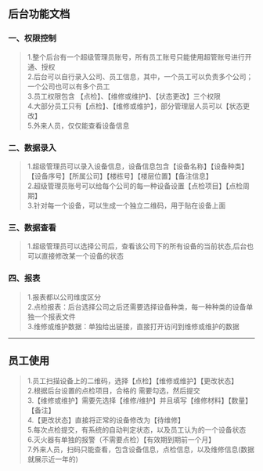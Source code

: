 ## 后台功能文档

### 一、权限控制

> 1.整个后台有一个超级管理员账号，所有员工账号只能使用超管账号进行开通、授权</br>
> 2.后台可以自行录入公司、员工信息，其中，一个员工可以负责多个公司；一个公司也可以有多个员工</br>
> 3.员工权限包含 【点检】、【维修或维护】、【状态更改】三个权限</br>
> 4.大部分员工只有【点检】、【维修或维护】，部分管理层人员可以【状态更改】</br>
> 5.外来人员，仅仅能查看设备信息</br>

### 二、数据录入

> 1.超级管理员可以录入设备信息，设备信息包含【设备名称】【设备种类】【设备序号】【所属公司】【楼栋号】【楼层位置】【备注信息】</br>
> 2.超级管理员账号可以给每个公司的每一种设备设置【点检项目】【点检周期】</br>
> 3.针对每一个设备，可以生成一个独立二维码，用于贴在设备上面</br>


### 三、数据查看

> 1.超级管理员可以选择公司后，查看该公司下的所有设备的当前状态,后台也可以直接修改某一个设备的状态</br>

### 四、报表
> 1.报表都以公司维度区分</br>
> 2.点检报表：后台选择公司之后还需要选择设备种类，每一种种类的设备单独一个报表文件</br>
> 3.维修或维护数据：单独给出链接，直接打开访问到维修或维护的数据</br>


-------------------------


## 员工使用

> 1.员工扫描设备上的二维码，选择【点检】【维修或维护】【更改状态】 </br>
> 2.根据后台设置的点检项目，合格的 需要勾选，然后提交</br>
> 3.【维修或维护】需要先选择【维修/维护】并且填写【维修材料】【数量】【备注】</br>
> 4.【更改状态】直接将正常的设备修改为【待维修】</br>
> 5.每次点检提交，有系统的自动判定状态，以及员工认为的一个设备状态</br>
> 6.灭火器有单独的报警（不需要点检）【有效期到期前一个月】</br>
> 7.外来人员，扫码只能查看，包含设备信息，点检信息，以及维修信息(数据就展示近一年的)